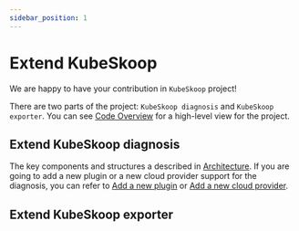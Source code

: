 ```yaml
---
sidebar_position: 1
---
```



# Extend KubeSkoop

We are happy to have your contribution in `KubeSkoop` project!

There are two parts of the project: `KubeSkoop diagnosis` and `KubeSkoop exporter`. You can see [Code Overview](code-overview.md) for a high-level view for the project.

## Extend KubeSkoop diagnosis

The key components and structures a described in [Architecture](connectivity-diagnosis/architecture.md). If you are going to add a new plugin or a new cloud provider support for the diagnosis, you can refer to [Add a new plugin](connectivity-diagnosis/new-plugin.md) or [Add a new cloud provider](connectivity-diagnosis/new-cloud-provider.md).

## Extend KubeSkoop exporter
